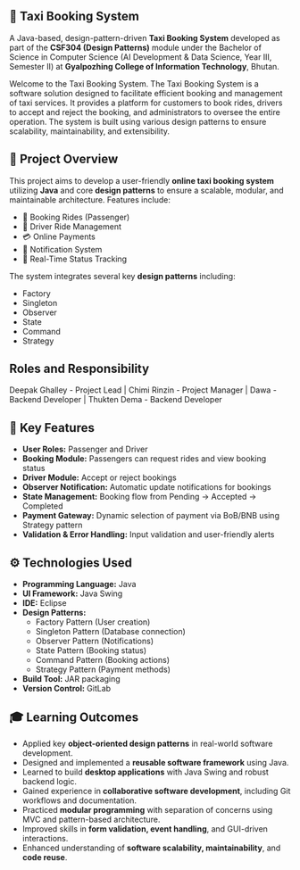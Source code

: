 ## 🚖 Taxi Booking System

A Java-based, design-pattern-driven **Taxi Booking System** developed as part of the **CSF304 (Design Patterns)** module under the Bachelor of Science in Computer Science (AI Development & Data Science, Year III, Semester II) at **Gyalpozhing College of Information Technology**, Bhutan.

Welcome to the Taxi Booking System. The Taxi Booking System is a software solution designed to facilitate efficient booking and management of taxi services. It provides a platform for customers to book rides, drivers to accept and reject the booking, and administrators to oversee the entire operation. The system is built using various design patterns to ensure scalability, maintainability, and extensibility.



## 📌 Project Overview

This project aims to develop a user-friendly **online taxi booking system** utilizing **Java** and core **design patterns** to ensure a scalable, modular, and maintainable architecture. Features include:

- 🚕 Booking Rides (Passenger)
- 👤 Driver Ride Management
- 💳 Online Payments
- 🔔 Notification System
- 🧠 Real-Time Status Tracking

The system integrates several key **design patterns** including:
- Factory
- Singleton
- Observer
- State
- Command
- Strategy


## Roles and Responsibility

Deepak Ghalley - Project Lead |
Chimi Rinzin - Project Manager |
Dawa - Backend Developer | 
Thukten Dema - Backend Developer


## 🧪 Key Features

- **User Roles:** Passenger and Driver
- **Booking Module:** Passengers can request rides and view booking status
- **Driver Module:** Accept or reject bookings
- **Observer Notification:** Automatic update notifications for bookings
- **State Management:** Booking flow from Pending → Accepted → Completed
- **Payment Gateway:** Dynamic selection of payment via BoB/BNB using Strategy pattern
- **Validation & Error Handling:** Input validation and user-friendly alerts


## ⚙️ Technologies Used

- **Programming Language:** Java  
- **UI Framework:** Java Swing  
- **IDE:** Eclipse  
- **Design Patterns:**  
  - Factory Pattern (User creation)  
  - Singleton Pattern (Database connection)  
  - Observer Pattern (Notifications)  
  - State Pattern (Booking status)  
  - Command Pattern (Booking actions)  
  - Strategy Pattern (Payment methods)  
- **Build Tool:** JAR packaging  
- **Version Control:** GitLab


## 🎓 Learning Outcomes

- Applied key **object-oriented design patterns** in real-world software development.
- Designed and implemented a **reusable software framework** using Java.
- Learned to build **desktop applications** with Java Swing and robust backend logic.
- Gained experience in **collaborative software development**, including Git workflows and documentation.
- Practiced **modular programming** with separation of concerns using MVC and pattern-based architecture.
- Improved skills in **form validation, event handling**, and GUI-driven interactions.
- Enhanced understanding of **software scalability, maintainability**, and **code reuse**.

